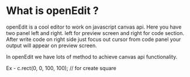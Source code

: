 # What is openEdit ?

openEdit is a cool editor to work on javascript canvas api. Here you have two panel left and right. left for preview screen and right for code section. After write code on right side just focus out cursor from code panel your output will appear on preview screen.

In openEdit we have lots of method to achieve canvas api functionality.

Ex - c.rect(0, 0, 100, 100); // for create square
